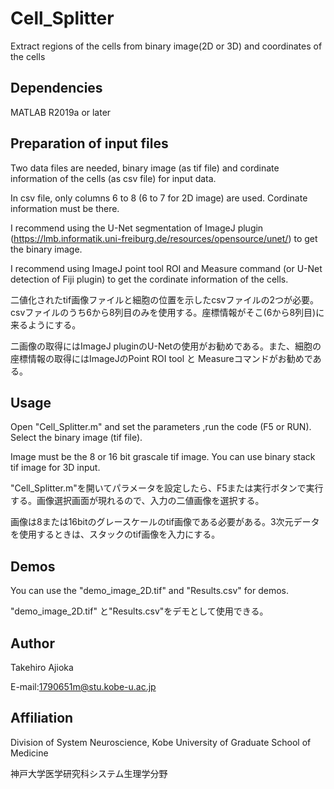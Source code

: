 # Cell_Splitter
Extract regions of the cells from binary image(2D or 3D) and coordinates of the cells

## Dependencies
MATLAB R2019a  or later


## Preparation of input files
Two data files are needed, binary image (as tif file) and cordinate information of the cells (as csv file) for input data.

In csv file, only columns 6 to 8 (6 to 7 for 2D image) are used. Cordinate information must be there.

I recommend using the U-Net segmentation of ImageJ plugin (https://lmb.informatik.uni-freiburg.de/resources/opensource/unet/) to get the binary image. 

I recommend using ImageJ point tool ROI and Measure command (or U-Net detection of Fiji plugin) to get the cordinate information of the cells.

二値化されたtif画像ファイルと細胞の位置を示したcsvファイルの2つが必要。csvファイルのうち6から8列目のみを使用する。座標情報がそこ(6から8列目)に来るようにする。

二画像の取得にはImageJ pluginのU-Netの使用がお勧めである。また、細胞の座標情報の取得にはImageJのPoint ROI tool と Measureコマンドがお勧めである。


## Usage
Open "Cell_Splitter.m" and set the parameters ,run the code (F5 or RUN). Select the binary image (tif file).

Image must be the 8 or 16 bit grascale tif image. You can use binary stack tif image for 3D input.

"Cell_Splitter.m"を開いてパラメータを設定したら、F5または実行ボタンで実行する。画像選択画面が現れるので、入力の二値画像を選択する。

画像は8または16bitのグレースケールのtif画像である必要がある。3次元データを使用するときは、スタックのtif画像を入力にする。


## Demos
You can use the "demo_image_2D.tif" and "Results.csv" for demos.

"demo_image_2D.tif" と"Results.csv"をデモとして使用できる。


## Author
Takehiro Ajioka 

E-mail:1790651m@stu.kobe-u.ac.jp


## Affiliation

Division of System Neuroscience, Kobe University of Graduate School of Medicine

神戸大学医学研究科システム生理学分野
